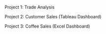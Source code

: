 Project 1: Trade Analysis

Project 2: Customer Sales (Tableau Dashboard)

Project 3: Coffee Sales (Excel Dashboard)
